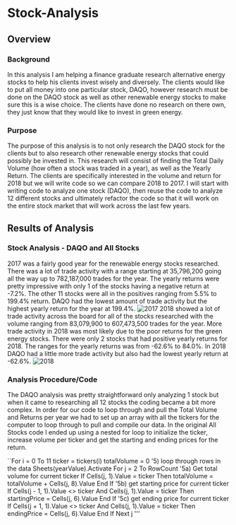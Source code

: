 # Stock-Analysis
## Overview
### Background
  In this analysis I am helping a finance graduate research alternative energy stocks to help his clients invest wisely and diversely.  The clients would like to put all money into one particular stock, DAQO, however research must be done on the DAQO stock as well as other renewable energy stocks to make sure this is a wise choice. The clients have done no research on there own, they just know that they would like to invest in green energy.  
### Purpose
  The purpose of this analysis is to not only research the DAQO stock for the clients but to also research other renewable energy stocks that could possibly be invested in.  This research will consist of finding the Total Daily Volume (how often a stock was traded in a year), as well as the Yearly Return.  The clients are specifically interested in the volume and return for 2018 but we will write code so we can compare 2018 to 2017. I will start with writing code to analyze one stock (DAQO), then reuse the code to analyze 12 different stocks and ultimately refactor the code so that it will work on the entire stock market that will work across the last few years. 
 ## Results of Analysis
 ### Stock Analysis - DAQO and All Stocks
 2017 was a fairly good year for the renewable energy stocks researched.  There was a lot of trade activity with a range starting at 35,796,200 going all the way up to 782,187,000 trades for the year.  The yearly returns were pretty impressive with only 1 of the stocks having a negative return at -7.2%.  The other 11 stocks were all in the positives ranging from 5.5% to 199.4% return.  DAQO had the lowest amount of trade activity but the highest yearly return for the year at 199.4%.
 ![2017](https://user-images.githubusercontent.com/106348899/175434518-72af9cbd-6010-4294-a9a9-9b12f0a2311b.png)
2018 showed a lot of trade activity across the board for all of the stocks researched with the volume ranging from 83,079,900 to 607,473,500 trades for the year.  More trade activity in 2018 was most likely due to the poor returns for the green energy stocks.  There were only 2 stocks that had positive yearly returns for 2018. The ranges for the yearly returns was from -62.6% to 84.0%.  In 2018 DAQO had a little more trade activity but also had the lowest yearly return at -62.6%. 
![2018](https://user-images.githubusercontent.com/106348899/175435050-9ad1ff01-341d-487b-9743-0b5c85abd6b3.png)
### Analysis Procedure/Code
The DAQO analysis was pretty straightforward only analyzing 1 stock but when it came to researching all 12 stocks the coding became a bit more complex.  In order for our code to loop through and pull the Total Volume and Returns per year we had to set up an array with all the tickers for the computer to loop through to pull and compile our data. In the original All Stocks code I ended up using a nested for loop to initialize the ticker, increase volume per ticker and get the starting and ending prices for the return.  

``For i = 0 To 11
    ticker = tickers(i)
    totalVolume = 0
    '5) loop through rows in the data
       Sheets(yearValue).Activate
       For j = 2 To RowCount
           '5a) Get total volume for current ticker
           If Cells(j, 1).Value = ticker Then
               totalVolume = totalVolume + Cells(j, 8).Value
           End If
           '5b) get starting price for current ticker
           If Cells(j - 1, 1).Value <> ticker And Cells(j, 1).Value = ticker Then
               startingPrice = Cells(j, 6).Value
           End If
           '5c) get ending price for current ticker
           If Cells(j + 1, 1).Value <> ticker And Cells(j, 1).Value = ticker Then
               endingPrice = Cells(j, 6).Value
           End If 
       Next j '''
       
 

